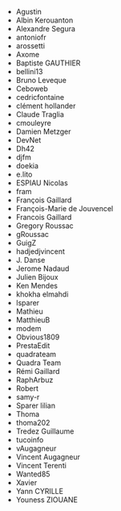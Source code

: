 - Agustin 
- Albin Kerouanton 
- Alexandre Segura 
- antoniofr 
- arossetti 
- Axome 
- Baptiste GAUTHIER 
- bellini13 
- Bruno Leveque 
- Ceboweb 
- cedricfontaine 
- clément hollander 
- Claude Traglia 
- cmouleyre 
- Damien Metzger 
- DevNet 
- Dh42 
- djfm 
- doekia 
- e.lito 
- ESPIAU Nicolas 
- fram 
- François Gaillard 
- François-Marie de Jouvencel 
- Francois Gaillard 
- Gregory Roussac 
- gRoussac 
- GuigZ 
- hadjedjvincent 
- J. Danse 
- Jerome Nadaud 
- Julien Bijoux 
- Ken Mendes 
- khokha elmahdi 
- lsparer 
- Mathieu 
- MatthieuB 
- modem 
- Obvious1809 
- PrestaEdit 
- quadrateam 
- Quadra Team 
- Rémi Gaillard 
- RaphArbuz 
- Robert 
- samy-r 
- Sparer lilian 
- Thoma 
- thoma202 
- Tredez Guillaume 
- tucoinfo 
- vAugagneur 
- Vincent Augagneur 
- Vincent Terenti 
- Wanted85 
- Xavier 
- Yann CYRILLE 
- Youness ZIOUANE 
